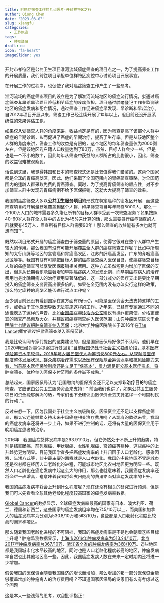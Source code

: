 ```yaml
---
title: 对癌症筛查工作的几点思考-开封祥符区之行
author: Qiong Chen
date: '2023-03-07'
slug: xiangfu
categories:
  - 工作旅途
tags:
  - 肿瘤登记
draft: no
icon: "fa-heart"
imageSlider: yes
---
```


开封市祥符区是公共卫生项目淮河流域癌症筛查的项目点之一，为了提高筛查工作的开展质量，我们前往项目承担单位祥符区疾控中心讨论项目开展事宜。

在开展工作的过程中，也促使了我对癌症筛查工作产生了一些思考。

淮河流域的癌症筛查项目的设立是为了解淮河流域地区的癌症流行情况，拟通过癌症筛查与早诊早治项目降低相关癌症的疾病负担。项目通过肿瘤登记工作来监测该地区的癌症发病和死亡情况，通过筛查工作促进癌症早发现、早诊断和早起治疗。自2012年项目开展以来，筛查工作已经连续开展了10年以上，但目前还没开展系统性的效果评估工作。

<!--more-->

如果仅从受筛查人群的角度来讲，收益肯定是有的，因为筛查提高了该部分人群中癌症的早期诊断，从而促进了癌症的早期治疗，提高了生存率。但是从该地区整个人群的角度来讲，筛查工作的收益是有限的，这个地区的每年筛查量仅为2000例左右，但是该地区的户籍人口数量达到了80万，虽然，目标人群会少一些，但是也是一个不小的数字，因此每年从筛查中获益的人群所占的比例很小，因此，筛查的收益很难被观察到。

话说到这里，我觉得韩国和日本的筛查模式还是比较值得我们借鉴的。这两个国家都是全球的胃癌高发区，因此，他们采取了全国范围内的胃癌筛查策略，对全国范围内的适龄人群采取免费的胃癌筛查。同时，为了提高胃癌筛查的顺应性，对不参加筛查人群中发现的胃癌病例不给予医保报销，这就大大提高了筛查的效果。

我国的癌症筛查大多以**公共卫生服务项目**的形式在特定癌种的高发区开展，而这些筛查项目的开展量很难覆盖到整个人群，如果筛查项目每年筛查5000人，那么一个100万人口的城市需要多久能让所有的目标人群享受到一次筛查服务？如果按照40-60岁人群在全人群中的占比为45%来计算的话，那么需要进行癌症筛查的人群就要有45万人，筛查所有目标人群需要90年！那么筛查的收益能有多大也就可想而知了。

既然以项目形式开展的癌症筛查由于筛查量的原因，使得它很难在整个人群中产生较大的作用。那么我国有没有可能开展覆盖全人群的癌症筛查工作呢？比如中所周知的太行山脉等地区的食管癌和胃癌高发区，江苏的肝癌高发区，广东的鼻咽癌高发区等等。我国有没有可能把目标人群的癌症筛查纳入医保目录，使癌症筛查目标人群的癌症筛查可以享受医保报销相关费用。这种方式虽然短期内增加了医保的支出，但是从长期看却能显著增加早期癌症病人的发现比例，而早期癌症病人的治疗费用也是比晚期病人的治疗费用显著降低的，这一部分减少的医疗支出是要比早期投入的癌症筛查支出要高出很多倍的。如果在全范围内没有办法实行这样的政策，那么特定癌种的高发区能否进行试点工作呢？

至少到目前还没有看到国家在这方面有所行动，可能是医保资金无法支持这样的工作，或者由于其他原因导致无法实施这样的工作。近年来，已经有专家通过不同的途径表达了这样的声音，比如[全国癌症早诊治办公室](https://bj.bjd.com.cn/5b165687a010550e5ddc0e6a/contentShare/5b16573ae4b02a9fe2d558f9/AP63de230ee4b043bcce2c6fdd.html)建议有操作更简便、价格更便宜的筛查产品惠及大众，并建议把癌症筛查纳入医保范围；[山东肿瘤医院院长于金明院士也建议把肿瘤筛查纳入医保](https://new.qq.com/omn/20210307/20210307A09BTA00.html)；北京大学肿瘤医院院长于2016年在[The Lancet撰文建议把胃癌筛查纳入医保范畴](https://www.thelancet.com/journals/lancet/article/PIIS0140-6736(16)32226-7/fulltext)。

我是比较认同专家们提出的这类建议的，但是国家医保局好像并不认同，他们早在2020年已经对类似提案进行过回复[“目前我国仍处于社会主义初级阶段，基本医疗保险筹资水平较低，2019年城乡居民医保人均筹资仅800元左右。从现阶段医保制度整体发展状况、群众疾病治疗需求以及医疗保险基金筹资水平和抗风险能力来看，当前基本医疗保险制度还是立足于“保基本”，着力满足群众基本医疗需求，将肿瘤筛查、体检纳入医保支付范围的条件尚不成熟。”](http://china.cnr.cn/xwwgf/20201211/t20201211_525360317.shtml)

总结起来，国家医保局认为“我国缴纳的医保资金还不足以支撑**非治疗目的**的癌症筛查，它应该由公共卫生服务资金来支持！” 前面我们也讲了，如果公共卫生服务项目的资金能够解决的话，专家们也不会建议由医保资金去支持这样一个利国利民的行动了。

反过来想一下，因为我国处于社会主义初级阶段，医保资金还不足以支撑癌症筛查，那么它还能继续支持未来中国癌症相关治疗费用吗？从现有的数据来看，我国的癌症发病率还将进一步上升，如果不进行控制的话，还将有大量的医保资金用于晚期癌症患者的治疗。

2016年，我国癌症总体发病率是293.91/10万，但它仍然处于不断上升的趋势，特别是结直肠癌、前列腺癌、甲状腺癌、女性乳腺癌、宫颈癌等癌种，这些癌种的上升趋势更为明显。目前我国学者多把癌症发病率的上升归因于人口老龄化、感染因素、生活方式等，其中最主要的因素就是人口老龄化。我国的多数地区不管是城市还是农村都在经历人口老龄化的进程，可能城市地区比农村地区更为明显一些。既然人口老龄化在癌症发病中起这么大的作用，那么也就意味着，我国癌症发病率还将会进一步增高，也意味着我国将会支出更高的费用来面对癌症发病率的上升。

我国的癌症发病率将会上升到什么程度呢？现在还没有相关的研究进行预测，但是我们可以先看看全球其他老龄化程度较高国家的癌症发病率数据。

[Global Cancer](https://gco.iarc.fr/today/online-analysis-table?v=2020&mode=cancer&mode_population=continents&population=900&populations=840&key=asr&sex=0&cancer=39&type=0&statistic=5&prevalence=0&population_group=0&ages_group%5B%5D=0&ages_group%5B%5D=17&group_cancer=1&include_nmsc=0&include_nmsc_other=1#collapse-group-0-2)的数据显示，全球癌症发病率最高的国家有日本、澳大利亚、荷兰、德国和新西兰，这些国家的癌症发病粗率均在745/10万以上，而美国和加拿大的癌症发病率为分别为530.8/10万和563/10万，这些都是人口老龄化程度比较高的国家和地区。

那么随着我国老龄化进程的不可阻挡，我国的癌症发病率是不是也会朝着这些目标上升呢？肿瘤监测数据显示，[上海市2016年肿瘤发病率为513.94/10万](https://kns.cnki.net/kcms2/article/abstract?v=3uoqIhG8C44YLTlOAiTRKibYlV5Vjs7iy_Rpms2pqwbFRRUtoUImHRdHtzMEawvrBA5csvILo5JXypRHC54d66Swxuy4EgDy&uniplatform=NZKPT)，[北京2017年肿瘤发病率为367/10万](https://new.qq.com/rain/a/20210428a0dvfn00)，[浙江省全省的肿瘤发病率为368/10万](https://kns.cnki.net/kcms2/article/abstract?v=3uoqIhG8C44YLTlOAiTRKibYlV5Vjs7iLik5jEcCI09uHa3oBxtWoBNVSuW9uQuTtKFfTp3MNfHoqMbnmesMpP_vgoUr9AcY&uniplatform=NZKPT)。这些地区都是我国城市化水平较高的地区，同时也是人口老龄化程度较高的地区，肿瘤发病率自然也比其他地区高一些。因此，我国癌症发病人数在未来一定时期内还将进一步增加。

假设我国的医保资金随着我国经济的增长而增加，那么增加的那一部分医保资金能够覆盖增加的肿瘤病人的治疗费用吗？不知道国家医保局的专家们有么有考虑过这个问题！

这是本人一些浅薄的思考，欢迎批评指正！









